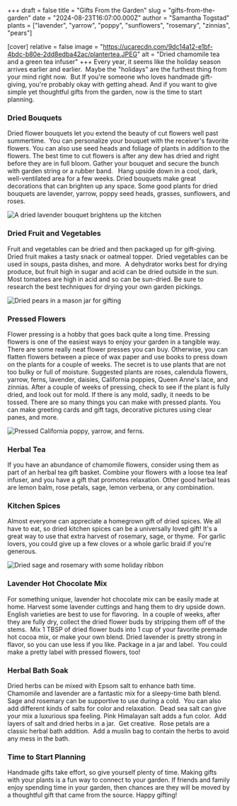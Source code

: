 +++
draft = false
title = "Gifts From the Garden"
slug = "gifts-from-the-garden"
date = "2024-08-23T16:07:00.000Z"
author = "Samantha Togstad"
plants = ["lavender", "yarrow", "poppy", "sunflowers", "rosemary", "zinnias", "pears"]

[cover]
relative = false
image = "https://ucarecdn.com/9dc14a12-e1bf-4bdc-b80e-2dd8edba42ac/plantertea.JPEG"
alt = "Dried chamomile tea and a green tea infuser"
+++
Every year, it seems like the holiday season arrives earlier and earlier.  Maybe the "holidays" are the furthest thing from your mind right now.  But If you're someone who loves handmade gift-giving, you're probably okay with getting ahead. And if you want to give simple yet thoughtful gifts from the garden, now is the time to start planning.  

### Dried Bouquets

Dried flower bouquets let you extend the beauty of cut flowers well past summertime.  You can personalize your bouquet with the receiver's favorite flowers. You can also use seed heads and foliage of plants in addition to the flowers. The best time to cut flowers is after any dew has dried and right before they are in full bloom. Gather your bouquet and secure the bunch with garden string or a rubber band.   Hang upside down in a cool, dark, well-ventilated area for a few weeks. Dried bouquets make great decorations that can brighten up any space. Some good plants for dried bouquets are lavender, yarrow, poppy seed heads, grasses, sunflowers, and roses. 

![A dried lavender bouquet brightens up the kitchen](https://ucarecdn.com/ad87d892-a4c0-42de-977a-a5d83f756c27/planterdriedbouquet.JPEG)

### Dried Fruit and Vegetables

Fruit and vegetables can be dried and then packaged up for gift-giving.  Dried fruit makes a tasty snack or oatmeal topper.  Dried vegetables can be used in soups, pasta dishes, and more.  A dehydrator works best for drying produce, but fruit high in sugar and acid can be dried outside in the sun.  Most tomatoes are high in acid and so can be sun-dried. Be sure to research the best techniques for drying your own garden pickings. 

![Dried pears in a mason jar for gifting](https://ucarecdn.com/cb9fed5b-fbcf-4700-8a13-f6374b68af38/planterdriedpears.JPEG "Dried pears are delicious")

### Pressed Flowers

Flower pressing is a hobby that goes back quite a long time. Pressing flowers is one of the easiest ways to enjoy your garden in a tangible way. There are some really neat flower presses you can buy. Otherwise, you can flatten flowers between a piece of wax paper and use books to press down on the plants for a couple of weeks. The secret is to use plants that are not too bulky or full of moisture. Suggested plants are roses, calendula flowers, yarrow, ferns, lavender, daisies, California poppies, Queen Anne's lace, and zinnias. After a couple of weeks of pressing, check to see if the plant is fully dried, and look out for mold. If there is any mold, sadly, it needs to be tossed. There are so many things you can make with pressed plants. You can make greeting cards and gift tags, decorative pictures using clear panes, and more. 

![Pressed California poppy, yarrow, and ferns.](https://ucarecdn.com/1a7e4c28-148f-4213-a21c-775ec2eb5de9/planterdriedflower.JPEG)

### Herbal Tea

If you have an abundance of chamomile flowers, consider using them as part of an herbal tea gift basket. Combine your flowers with a loose tea leaf infuser, and you have a gift that promotes relaxation.  Other good herbal teas are lemon balm, rose petals, sage, lemon verbena, or any combination.  

### Kitchen Spices

Almost everyone can appreciate a homegrown gift of dried spices. We all have to eat, so dried kitchen spices can be a universally loved gift! It's a great way to use that extra harvest of rosemary, sage, or thyme.  For garlic lovers, you could give up a few cloves or a whole garlic braid if you're generous. 

![Dried sage and rosemary with some holiday ribbon](https://ucarecdn.com/2f7583c5-b53f-4dd4-b5f1-b99f4ec68d11/planterspicegift.JPEG)

### Lavender Hot Chocolate Mix

For something unique, lavender hot chocolate mix can be easily made at home. Harvest some lavender cuttings and hang them to dry upside down. English varieties are best to use for flavoring.  In a couple of weeks, after they are fully dry, collect the dried flower buds by stripping them off of the stems.  Mix 1 TBSP of dried flower buds into 1 cup of your favorite premade hot cocoa mix, or make your own blend. Dried lavender is pretty strong in flavor, so you can use less if you like. Package in a jar and label.  You could make a pretty label with pressed flowers, too!

### Herbal Bath Soak

Dried herbs can be mixed with Epsom salt to enhance bath time.  Chamomile and lavender are a fantastic mix for a sleepy-time bath blend.  Sage and rosemary can be supportive to use during a cold.  You can also add different kinds of salts for color and relaxation.  Dead sea salt can give your mix a luxurious spa feeling. Pink Himalayan salt adds a fun color.  Add layers of salt and dried herbs in a jar.  Get creative.  Rose petals are a classic herbal bath addition.  Add a muslin bag to contain the herbs to avoid any mess in the bath. 

### Time to Start Planning

Handmade gifts take effort, so give yourself plenty of time. Making gifts with your plants is a fun way to connect to your garden. If friends and family enjoy spending time in your garden, then chances are they will be moved by a thoughtful gift that came from the source. Happy gifting!
